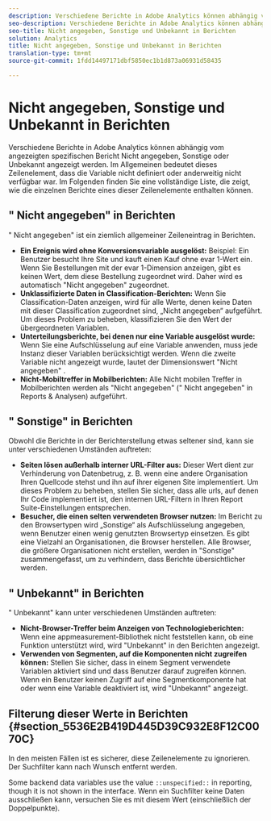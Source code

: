 ```yaml
---
description: Verschiedene Berichte in Adobe Analytics können abhängig vom angezeigten spezifischen Bericht Nicht angegeben, Sonstige oder Unbekannt angezeigt werden. Im Allgemeinen bedeutet dieses Zeilenelement, dass die Variable nicht definiert oder anderweitig nicht verfügbar war.
seo-description: Verschiedene Berichte in Adobe Analytics können abhängig vom angezeigten spezifischen Bericht Nicht angegeben, Sonstige oder Unbekannt angezeigt werden. Im Allgemeinen bedeutet dieses Zeilenelement, dass die Variable nicht definiert oder anderweitig nicht verfügbar war.
seo-title: Nicht angegeben, Sonstige und Unbekannt in Berichten
solution: Analytics
title: Nicht angegeben, Sonstige und Unbekannt in Berichten
translation-type: tm+mt
source-git-commit: 1fdd14497171dbf5850ec1b1d873a06931d58435

---
```



# Nicht angegeben, Sonstige und Unbekannt in Berichten

Verschiedene Berichte in Adobe Analytics können abhängig vom angezeigten spezifischen Bericht Nicht angegeben, Sonstige oder Unbekannt angezeigt werden. Im Allgemeinen bedeutet dieses Zeilenelement, dass die Variable nicht definiert oder anderweitig nicht verfügbar war. Im Folgenden finden Sie eine vollständige Liste, die zeigt, wie die einzelnen Berichte eines dieser Zeilenelemente enthalten können.

## " Nicht angegeben" in Berichten

" Nicht angegeben" ist ein ziemlich allgemeiner Zeileneintrag in Berichten.

* **Ein Ereignis wird ohne Konversionsvariable ausgelöst:** Beispiel: Ein Benutzer besucht Ihre Site und kauft einen Kauf ohne evar 1-Wert ein. Wenn Sie Bestellungen mit der evar 1-Dimension anzeigen, gibt es keinen Wert, dem diese Bestellung zugeordnet wird. Daher wird es automatisch "Nicht angegeben" zugeordnet.
* **Unklassifizierte Daten in Classification-Berichten:** Wenn Sie Classification-Daten anzeigen, wird für alle Werte, denen keine Daten mit dieser Classification zugeordnet sind, „Nicht angegeben“ aufgeführt. Um dieses Problem zu beheben, klassifizieren Sie den Wert der übergeordneten Variablen.
* **Unterteilungsberichte, bei denen nur eine Variable ausgelöst wurde:** Wenn Sie eine Aufschlüsselung auf eine Variable anwenden, muss jede Instanz dieser Variablen berücksichtigt werden. Wenn die zweite Variable nicht angezeigt wurde, lautet der Dimensionswert "Nicht angegeben" .
* **Nicht-Mobiltreffer in Mobilberichten:** Alle Nicht mobilen Treffer in Mobilberichten werden als "Nicht angegeben" (" Nicht angegeben" in Reports &amp; Analysen) aufgeführt.

## " Sonstige" in Berichten

Obwohl die Berichte in der Berichterstellung etwas seltener sind, kann sie unter verschiedenen Umständen auftreten:

* **Seiten lösen außerhalb interner URL-Filter aus:** Dieser Wert dient zur Verhinderung von Datenbetrug, z. B. wenn eine andere Organisation Ihren Quellcode stehst und ihn auf ihrer eigenen Site implementiert. Um dieses Problem zu beheben, stellen Sie sicher, dass alle urls, auf denen Ihr Code implementiert ist, den internen URL-Filtern in Ihren Report Suite-Einstellungen entsprechen.
* **Besucher, die einen selten verwendeten Browser nutzen:** Im Bericht zu den Browsertypen wird „Sonstige“ als Aufschlüsselung angegeben, wenn Benutzer einen wenig genutzten Browsertyp einsetzen. Es gibt eine Vielzahl an Organisationen, die Browser herstellen. Alle Browser, die größere Organisationen nicht erstellen, werden in "Sonstige" zusammengefasst, um zu verhindern, dass Berichte übersichtlicher werden.

## " Unbekannt" in Berichten

" Unbekannt" kann unter verschiedenen Umständen auftreten:

* **Nicht-Browser-Treffer beim Anzeigen von Technologieberichten:** Wenn eine appmeasurement-Bibliothek nicht feststellen kann, ob eine Funktion unterstützt wird, wird "Unbekannt" in den Berichten angezeigt.
* **Verwenden von Segmenten, auf die Komponenten nicht zugreifen können:** Stellen Sie sicher, dass in einem Segment verwendete Variablen aktiviert sind und dass Benutzer darauf zugreifen können. Wenn ein Benutzer keinen Zugriff auf eine Segmentkomponente hat oder wenn eine Variable deaktiviert ist, wird "Unbekannt" angezeigt.

## Filterung dieser Werte in Berichten {#section_5536E2B419D445D39C932E8F12C0070C}

In den meisten Fällen ist es sicherer, diese Zeilenelemente zu ignorieren. Der Suchfilter kann nach Wunsch entfernt werden.

Some backend data variables use the value `::unspecified::` in reporting, though it is not shown in the interface. Wenn ein Suchfilter keine Daten ausschließen kann, versuchen Sie es mit diesem Wert (einschließlich der Doppelpunkte).
